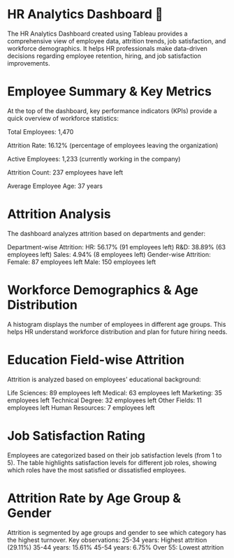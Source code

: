 # HR Analytics Dashboard 👋
The HR Analytics Dashboard created using Tableau provides a comprehensive view of employee data, attrition trends, job satisfaction, and workforce demographics. It helps HR professionals make data-driven decisions regarding employee retention, hiring, and job satisfaction improvements.
# Employee Summary & Key Metrics
At the top of the dashboard, key performance indicators (KPIs) provide a quick overview of workforce statistics:

Total Employees: 1,470

Attrition Rate: 16.12% (percentage of employees leaving the organization)

Active Employees: 1,233 (currently working in the company)

Attrition Count: 237 employees have left

Average Employee Age: 37 years
# Attrition Analysis
The dashboard analyzes attrition based on departments and gender:

Department-wise Attrition:
HR: 56.17% (91 employees left)
R&D: 38.89% (63 employees left)
Sales: 4.94% (8 employees left)
Gender-wise Attrition:
Female: 87 employees left
Male: 150 employees left
# Workforce Demographics & Age Distribution
A histogram displays the number of employees in different age groups.
This helps HR understand workforce distribution and plan for future hiring needs.
# Education Field-wise Attrition
Attrition is analyzed based on employees' educational background:

Life Sciences: 89 employees left
Medical: 63 employees left
Marketing: 35 employees left
Technical Degree: 32 employees left
Other Fields: 11 employees left
Human Resources: 7 employees left

# Job Satisfaction Rating
Employees are categorized based on their job satisfaction levels (from 1 to 5).
The table highlights satisfaction levels for different job roles, showing which roles have the most satisfied or dissatisfied employees.
# Attrition Rate by Age Group & Gender
Attrition is segmented by age groups and gender to see which category has the highest turnover.
Key observations:
25-34 years: Highest attrition (29.11%)
35-44 years: 15.61%
45-54 years: 6.75%
Over 55: Lowest attrition
